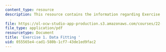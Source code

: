 ```yaml
---
content_type: resource
description: This resource contains the information regarding Exercise 1. Data Fitting
  .
file: https://ol-ocw-studio-app-production.s3.amazonaws.com/courses/22-15-essential-numerical-methods-fall-2014/055565e4cad1580b1cf743de1ed9fac2_MIT22_15F14_ex01.pdf
file_type: application/pdf
resourcetype: Document
title: 'Exercise 1. Data Fitting '
uid: 055565e4-cad1-580b-1cf7-43de1ed9fac2
---
```

